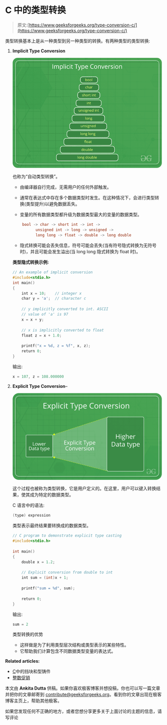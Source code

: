 # C 中的类型转换

> 原文:[https://www.geeksforgeeks.org/type-conversion-c/](https://www.geeksforgeeks.org/type-conversion-c/)

类型转换基本上是从一种类型到另一种类型的转换。有两种类型的类型转换:

1.  **Implicit Type Conversion**

    ![](img/2df345eb6693bad50b643d998af3b399.png)

    也称为“自动类型转换”。

    *   由编译器自行完成，无需用户的任何外部触发。
    *   通常在表达式中存在多个数据类型时发生。在这种情况下，会进行类型转换(类型提升)以避免数据丢失。
    *   变量的所有数据类型都升级为数据类型最大的变量的数据类型。

        ```cpp
         bool -> char -> short int -> int -> 
               unsigned int -> long -> unsigned -> 
               long long -> float -> double -> long double 
        ```

    *   隐式转换可能会丢失信息，符号可能会丢失(当有符号隐式转换为无符号时)，并且可能会发生溢出(当 long long 隐式转换为 float 时)。

    **类型隐式转换示例:**

    ```cpp
    // An example of implicit conversion
    #include<stdio.h>
    int main()
    {
        int x = 10;    // integer x
        char y = 'a';  // character c

        // y implicitly converted to int. ASCII 
        // value of 'a' is 97
        x = x + y;

        // x is implicitly converted to float
        float z = x + 1.0;

        printf("x = %d, z = %f", x, z);
        return 0;
    }
    ```

    输出:

    ```cpp
    x = 107, z = 108.000000
    ```

2.  **Explicit Type Conversion**–

    ![](img/7022e36c44bbed37ec457e960d9a60a1.png)

    这个过程也被称为类型转换，它是用户定义的。在这里，用户可以键入转换结果，使其成为特定的数据类型。

    C 语言中的语法:

    ```cpp
    (type) expression
    ```

    类型表示最终结果要转换成的数据类型。

    ```cpp
    // C program to demonstrate explicit type casting
    #include<stdio.h>

    int main()
    {
        double x = 1.2;

        // Explicit conversion from double to int
        int sum = (int)x + 1;

        printf("sum = %d", sum);

        return 0;
    }
    ```

    输出:

    ```cpp
    sum = 2
    ```

    类型转换的优势

    *   这样做是为了利用类型层次结构或类型表示的某些特性。
    *   它帮助我们计算包含不同数据类型变量的表达式。

**Related articles:**

*   [C](https://www.geeksforgeeks.org/catch-block-and-type-conversion-in-c/)中的挡块和型铸件
*   [整数促销](https://www.geeksforgeeks.org/integer-promotions-in-c/)

本文由 **Ankita Dutta** 供稿。如果你喜欢极客博客并想投稿，你也可以写一篇文章并把你的文章邮寄到 contribute@geeksforgeeks.org。看到你的文章出现在极客博客主页上，帮助其他极客。

如果您发现任何不正确的地方，或者您想分享更多关于上面讨论的主题的信息，请写评论